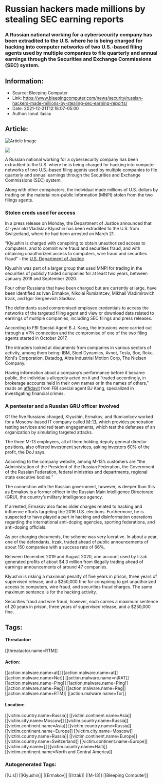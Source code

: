 # Russian hackers made millions by stealing SEC earning reports
### A Russian national working for a cybersecurity company has been extradited to the U.S. where he is being charged for hacking into computer networks of two U.S.-based filing agents used by multiple companies to file quarterly and annual earnings through the Securities and Exchange Commissions (SEC) system.

## Information:
+ Source: Bleeping Computer
+ Link: https://www.bleepingcomputer.com/news/security/russian-hackers-made-millions-by-stealing-sec-earning-reports/
+ Date: 2021-12-21T12:18:07-05:00
+ Author: Ionut Ilascu


## Article:
![Article Image](https://www.bleepstatic.com/content/hl-images/2021/04/01/US-DOJ-Justice.jpg)

![](https://www.bleepstatic.com/content/hl-images/2021/04/01/US-DOJ-Justice.jpg)


A Russian national working for a cybersecurity company has been extradited to the U.S. where he is being charged for hacking into computer networks of two U.S.-based filing agents used by multiple companies to file quarterly and annual earnings through the Securities and Exchange Commissions (SEC) system.


Along with other conspirators, the individual made millions of U.S. dollars by trading on the material non-public information (MNPI) stolen from the two filings agents.


### Stolen creds used for access


In a press release on Monday, the Department of Justice announced that 41-year old Vladislav Klyushin has been extradited to the U.S. from Switzerland, where he had been arrested on March 21.



“Klyushin is charged with conspiring to obtain unauthorized access to computers, and to commit wire fraud and securities fraud, and with obtaining unauthorized access to computers, wire fraud and securities fraud” - the [U.S. Department of Justice](https://www.justice.gov/usao-ma/pr/russian-national-extradited-role-hacking-and-illegal-trading-scheme)



Klyushin was part of a larger group that used MNPI for trading in the securities of publicly traded companies for at least two years, between January 2018 and September 2020.


Four other Russians that have been charged but are currently at large, have been identified as Ivan Ermakov, Nikolai Rumiantcev, Mikhail Vladimirovich Irzak, and Igor Sergeevich Sladkov.


The defendants used compromised employee credentials to access the networks of the targeted filing agent and view or download data related to earnings of multiple companies, including SEC filings and press releases.


According to FBI Special Agent B.J. Kang, the intrusions were carried out through a VPN connection and the compromise of one of the two filing agents started in October 2017.


The intruders looked at documents from companies in various sectors of activity, among them being: IBM, Steel Dynamics, Avnet, Tesla, Box, Roku, Kohl's Corporation, Datadog, Altra Industrial Motion Corp, The Nielsen Company.


Having information about a company’s performance before it became public, the individuals allegedly acted on it and “traded accordingly, in brokerage accounts held in their own names or in the names of others,” reads an [affidavit](https://www.documentcloud.org/documents/21165710-vladislav-klyushin-affidavit) from FBI special agent BJ Kang, specialized in investigating financial crimes.


### A pentester and a Russian GRU officer involved


Of the five Russians charged, Klyushin, Ermakov, and Rumiantcev worked for a Moscow-based IT company called [M-13](https://www.m13.ru/it-security), which provides penetration testing services and red team engagements, which test the defenses of an organization by simulating targeted attacks.


The three M-13 employees, all of them holding deputy general director positions, also offered investment services, asking investors 60% of the profit, the DoJ says.


According to the company website, among M-13’s customers are “the Administration of the President of the Russian Federation, the Government of the Russian Federation, federal ministries and departments, regional state executive bodies.”


The connection with the Russian government, however, is deeper than this as Ermakov is a former officer in the Russian Main Intelligence Directorate (GRU), the country’s military intelligence agency.


If arrested, Ermakov also faces older charges related to hacking and influence efforts targeting the 2016 U.S. elections. Furthermore, he is suspected to have played a part in hacking and disinformation operations regarding the international anti-doping agencies, sporting federations, and anti-doping officials.


As per charging documents, the scheme was very lucrative. In about a year, one of the defendants, Irzak, traded ahead of public announcements of about 150 companies with a success rate of 66%.


Between December 2019 and August 2020, one account used by Irzak generated profits of about $4.3 million from illegally trading ahead of earnings announcements of around 47 companies.


Klyushin is risking a maximum penalty of five years in prison, three years of supervised release, and a $250,000 fine for conspiring to get unauthorized access to computers, wire fraud, and securities fraud charges. The same maximum sentence is for the hacking activity.


Securities fraud and wire fraud, however, each carries a maximum sentence of 20 years in prison, three years of supervised release, and a $250,000 fine.





## Tags:

#### Threatactor:
[[threatactor.name=RTM]]

#### Action:
[[action.malware.name=at]] [[action.malware.name=at]] [[action.malware.name=Net]] [[action.malware.name=njRAT]] [[action.malware.name=Ping]] [[action.malware.name=Ping]] [[action.malware.name=Reg]] [[action.malware.name=Reg]] [[action.malware.name=RTM]] [[action.malware.name=Tor]]

#### Location:
[[victim.country.name=Russia]] [[victim.continent.name=Asia]] [[victim.city.name=Moscow]] [[victim.country.name=Russia]] [[victim.continent.name=Asia]] [[victim.country.name=Russia]] [[victim.continent.name=Europe]] [[victim.city.name=Moscow]] [[victim.country.name=Russia]] [[victim.continent.name=Europe]] [[victim.country.name=Switzerland]] [[victim.continent.name=Europe]] [[victim.city.name=]] [[victim.country.name=Haiti]] [[victim.continent.name=North and Central America]]

### Autogenerated Tags:
[[U.s]] [[Klyushin]] [[Ermakov]] [[Irzak]] [[M-13]] [[Bleeping Computer]]

